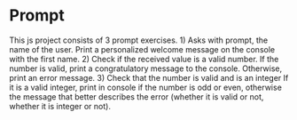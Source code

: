 # Prompt

This js project consists of 3 prompt exercises. 1) Asks with prompt, the name of the user.
Print a personalized welcome message on the console with the
first name. 2) Check if the received value is a valid number.
If the number is valid, print a congratulatory message to the console.
Otherwise, print an error message. 3) Check that the number is valid and is an integer
If it is a valid integer, print in console if the number is odd or even, otherwise the
message that better describes the error (whether it is valid or not, whether it is integer or not).
